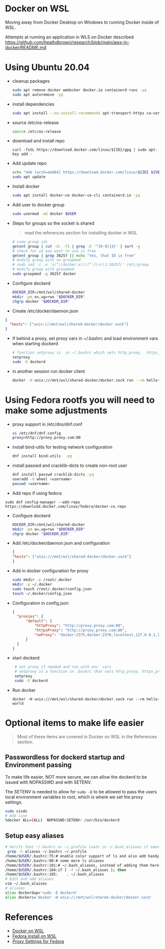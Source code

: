 # Docker on WSL
Moving away from Docker Desktop on Windows to running Docker inside of WSL.

Attempts at running an application in WLS on Docker described  https://github.com/heathdbrown/research/blob/main/awx-in-docker/README.md

# Using Ubuntu 20.04
- cleanup packages
  ```bash
  sudo apt remove docker wmdocker docker.io containerd runc -yq
  sudo apt autoremove -yq
  ```
- install dependencies
  ```bash
  sudo apt install --no-install-recommends apt-transport-https ca-certificates curl gnupg2 -yq
  ```
- source /etc/os-release
  ```bash
  source /etc/os-release
  ```
- download and install repo
  ```
  curl -fsSL https://download.docker.com/linux/${ID}/gpg | sudo apt-key add -
  ```
- Add update repo
  ```bash
  echo "deb [arch=amd64] https://download.docker.com/linux/${ID} ${VERSION_CODENAME} stable" | sudo tee /etc/apt/sources.list.d/docker.list
  sudo apt update
  ```
- Install docker
  ```bash
  sudo apt install docker-ce docker-ce-cli containerd.io -yq
  ```
- Add user to docker group
  ```bash
  sudo usermod -aG docker $USER
  ```
- Steps for groups so the socket is shared
  > read the references section for installing docker in WSL
  ```bash
  # view group ids
  getent group | cut -d: -f3 | grep -E '^[0-9]{4}' | sort -g
  # check for id you want to use is free
  getent group | grep 36257 || echo "Yes, that ID is free"
  # modify group with no groupmod 
  # sudo sed -i -e 's/^\(docker:x\):[^:]\+/\1:36257/' /etc/group
  # modify group with groupmod
  sudo groupmod -g 36257 docker
  ```
- Configure dockerd
  ```bash
  DOCKER_DIR=/mnt/wsl/shared-docker
  mkdir -pm o=,ug=rwx "$DOCKER_DIR"
  chgrp docker "$DOCKER_DIR"
  ```
-  Create /etc/docker/daemon.json
  ```json
  {
    "hosts": ["unix:///mnt/wsl/shared-docker/docker.sock"]
  }
  ```
- If behind a proxy, set proxy vars in ~/.bashrc and load environment vars when starting dockerd
   ```bash
   # function setproxy is  in ~/.bashrc which sets http_proxy,  https_proxy, no_proxy
   setproxy
   sudo -E dockerd
   ```
 - in another session run docker client
   ```bash
   docker -H unix:///mnt/wsl/shared-docker/docker.sock run --rm hello-world
   ```
   
# Using Fedora rootfs you will need to make some adjustments

- proxy support in  /etc/dns/dnf.conf
  ```bash
  vi /etc/dnf/dnf.config
  proxy=http://proxy.proxy.com:80
  ```
- install bind-utils for testing network configuration
  ```bash
  dnf install bind-utils  -yq
  ```
- install passwd and cracklib-dicts to create non-root user
  ```bash
  dnf install passwd cracklib-dicts -yq
  useradd -G wheel <username>
  passwd <username>
  ```
-  Add repo if using fedora
  ```
  sudo dnf config-manager --add-repo https://download.docker.com/linux/fedora/docker-ce.repo

  ```
- Configure dockerd
  ```bash
  DOCKER_DIR=/mnt/wsl/shared-docker
  mkdir -pm o=,ug=rwx "$DOCKER_DIR"
  chgrp docker "$DOCKER_DIR"
  ```
- Add /etc/docker/daemon.json and configuration
  ```json
  {
  "hosts": ["unix:///mnt/wsl/shared-docker/docker.sock"]
  }
  ```
- Add in docker configuration for proxy
  ```bash
  sudo mkdir -p /root/.docker
  mkdir -p ~/.docker
  sudo touch /root/.docker/config.json
  touch ~/.docker/config.json
  ```
- Configuration in config.json
  ```json
  {
    "proxies": {
        "default": {
            "httpProxy": "http://proxy.proxy.com:80",
            "httpsProxy": "http://proxy.proxy.com:80",
            "noProxy": "docker:2375,docker:2376,localhost,127.0.0.1,localaddress,.localdomain.com"
        }
    }
  }
  ```
- start dockerd
  ```bash
   # set proxy if needed and run with env  vars
   # setproxy is a function in .bashrc that sets http_proxy, https_proxy, and no_proxy
   setproxy
   sudo -E dockerd
  ```
 - Run docker
   ```
   docker -H unix:///mnt/wsl/shared-docker/docker.sock run --rm hello-world
   ```
# Optional items to make life easier
> Most of these items are covered in Docker on WSL in the References section.

## Passwordless for dockerd startup and Environment passing
To make life easier, NOT more secure, we can allow the dockerd to be issued with NOPASSWD and with SETENV.

The SETENV is needed to allow for `sudo -E` to be allowed to pass the users local environment variables to root, which is where we set the proxy settings.

```bash
sudo visdo
# Add line
%docker ALL=(ALL)  NOPASSWD:SETENV: /usr/bin/dockerd
```

## Setup easy aliases

```bash
# Verify that ~/.bashrc or ~/.profile loads in ~/.bash_aliases if seen
 grep -n aliases ~/.bashrc ~/.profile
/home/$USER/.bashrc:75:# enable color support of ls and also add handy aliases
/home/$USER/.bashrc:90:# some more ls aliases
/home/$USER/.bashrc:101:# ~/.bash_aliases, instead of adding them here directly.
/home/$USER/.bashrc:104:if [ -f ~/.bash_aliases ]; then
/home/$USER/.bashrc:105:    . ~/.bash_aliases
# Edit and add aliases
vim ~/.bash_alaises
# aliases
alias dockerdup='sudo -E dockerd'
alias dockerc='docker -H unix:///mnt/wsl/shared-docker/docker.sock'
```

# References
- [Docker on WSL](https://dev.to/bowmanjd/install-docker-on-windows-wsl-without-docker-desktop-34m9)
- [Fedora install on WSL](https://dev.to/bowmanjd/install-fedora-on-windows-subsystem-for-linux-wsl-4b26)
- [Proxy Settings for Fedora](https://www.cyberciti.biz/faq/how-to-use-dnf-command-with-a-proxy-server-on-fedora/)
